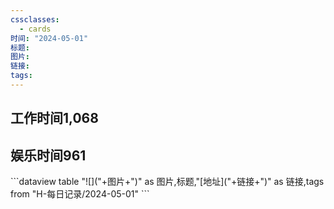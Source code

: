 ```yaml
---
cssclasses:
  - cards
时间: "2024-05-01"
标题: 
图片: 
链接: 
tags: 
---
```


<h2>工作时间1,068</h2>
<h2>娱乐时间961</h2>
```dataview
table "![]("+图片+")" as 图片,标题,"[地址]("+链接+")" as 链接,tags
from "H-每日记录/2024-05-01"
```

